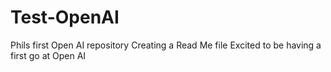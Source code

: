 # Test-OpenAI
Phils first Open AI repository
Creating a Read Me file
Excited to be having a first go at Open AI
